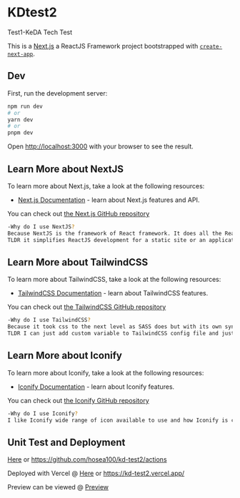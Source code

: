 # KDtest2

Test1-KeDA Tech Test

This is a [Next.js](https://nextjs.org/) a ReactJS Framework project bootstrapped with [`create-next-app`](https://github.com/vercel/next.js/tree/canary/packages/create-next-app).

## Dev

First, run the development server:

```bash
npm run dev
# or
yarn dev
# or
pnpm dev
```

Open [http://localhost:3000](http://localhost:3000) with your browser to see the result.

## Learn More about NextJS

To learn more about Next.js, take a look at the following resources:

- [Next.js Documentation](https://nextjs.org/docs) - learn about Next.js features and API.

You can check out [the Next.js GitHub repository](https://github.com/vercel/next.js/)

```bash
-Why do I use NextJS?
Because NextJS is the framework of React framework. It does all the ReactJS job but with easier routing management. As it automates many of the build processes and offers built in support for server-side rendering. Why server side rendering? Because, we as front end engineer and developer know how hard it is to sync the client side and server side render, NextJS solve it by running it on a serverless environment.
TLDR it simplifies ReactJS development for a static site or an application that does not require complex routing.
```
## Learn More about TailwindCSS
To learn more about TailwindCSS, take a look at the following resources:

- [TailwindCSS Documentation](https://tailwindcss.com/docs) - learn about TailwindCSS features.

You can check out [the TailwindCSS GitHub repository](https://github.com/tailwindlabs/tailwindcss)

```bash
-Why do I use TailwindCSS?
Because it took css to the next level as SASS does but with its own syntax. More like a bootstrap reboot but still retain its simplicity and add more custom variable like SASS does. I did use SASS and bootstrap the first time I step into front end world, but after time I discover a more easier to use styling tools called styled-component. I liked it, but then TailwindCSS kept me company until now because it combines the simplicity of bootstrap and add more customizability to the library like styled-components.
TLDR I can just add custom variable to TailwindCSS config file and just use it like bootstrap.
```

## Learn More about Iconify
To learn more about Iconify, take a look at the following resources:

- [Iconify Documentation](https://iconify.design/docs/) - learn about Iconify features.

You can check out [the Iconify GitHub repository](https://github.com/iconify)

```bash
-Why do I use Iconify?
I like Iconify wide range of icon available to use and how Iconify is compatible with ReactJS by using Iconify/react lib. Easy to use, reliable, and my code looks cleaner using Iconify.
```

## Unit Test and Deployment
[Here](https://github.com/hosea100/kd-test2/actions) or https://github.com/hosea100/kd-test2/actions

Deployed with Vercel @ [Here](https://kd-test2.vercel.app/) or https://kd-test2.vercel.app/

Preview can be viewed @ [Preview](https://github.com/hosea100/kd-test2/deployments/activity_log?environment=Preview)